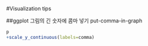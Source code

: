 #Visualization tips

##ggplot 그림의 긴 숫자에 콤마 넣기
put-comma-in-graph

```r
p
+scale_y_continuous(labels=comma)
```
